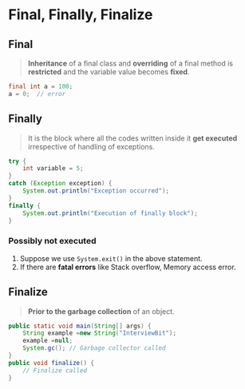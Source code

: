 # Final, Finally, Finalize

## **Final**

> **Inheritance** of a final class and **overriding** of a final method is **restricted** and the variable value becomes **fixed**.
> 

```java
final int a = 100;
a = 0;  // error
```

## **Finally**

> It is the block where all the codes written inside it **get executed** irrespective of handling of exceptions.
> 

```java
try {
	int variable = 5;
}
catch (Exception exception) {
	System.out.println("Exception occurred");
}
finally {
	System.out.println("Execution of finally block");
}
```

### Possibly not executed

1. Suppose we use `System.exit()` in the above statement.
2. If there are **fatal errors** like Stack overflow, Memory access error.

## **Finalize**

> **Prior to the garbage collection** of an object.
> 

```java
public static void main(String[] args) {
	String example =new String("InterviewBit");
	example =null;
	System.gc(); // Garbage collector called
}
public void finalize() {
	// Finalize called
}
```